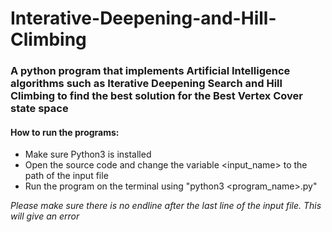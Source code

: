 # Interative-Deepening-and-Hill-Climbing
### A python program that implements Artificial Intelligence algorithms such as Iterative Deepening Search and Hill Climbing to find the best solution for the Best Vertex Cover state space

#### How to run the programs:
- Make sure Python3 is installed
- Open the source code and change the variable <input_name> to the path of the input file
- Run the program on the terminal using "python3 <program_name>.py"

_Please make sure there is no endline after the last line of the input file. 
This will give an error_
